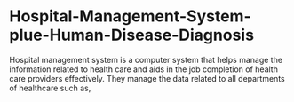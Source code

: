 # Hospital-Management-System-plue-Human-Disease-Diagnosis
Hospital management system is a computer system that helps manage the information related to health care and aids in the job completion of health care providers effectively. They manage the data related to all departments of healthcare such as,
